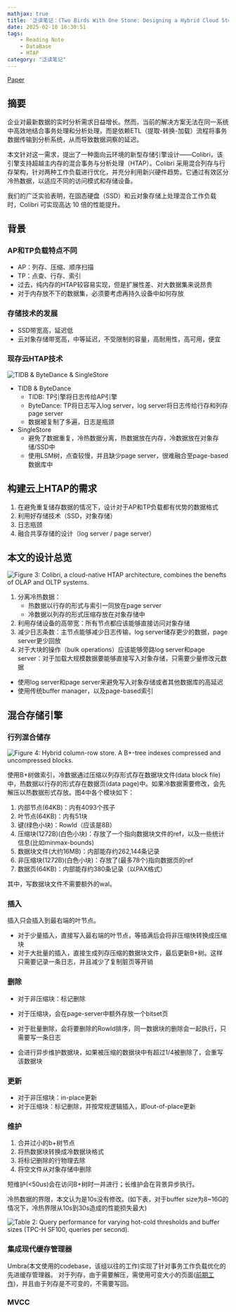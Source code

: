 ```yaml
---
mathjax: true
title: '泛读笔记：《Two Birds With One Stone: Designing a Hybrid Cloud Storage Engine for HTAP》'
date: 2025-02-10 16:30:51
tags:
    - Reading Note
    - DataBase
    - HTAP
category: "泛读笔记"
---
```

[Paper](https://www.vldb.org/pvldb/vol17/p3290-schmidt.pdf)

## 摘要

企业对最新数据的实时分析需求日益增长。然而，当前的解决方案无法在同一系统中高效地结合事务处理和分析处理，而是依赖ETL（提取-转换-加载）流程将事务数据传输到分析系统，从而导致数据洞察的延迟。

本文针对这一需求，提出了一种面向云环境的新型存储引擎设计——Colibri，该引擎支持超越主内存的混合事务与分析处理（HTAP）。Colibri 采用混合列存与行存架构，针对两种工作负载进行优化，并充分利用新兴硬件趋势。它通过有效区分冷热数据，以适应不同的访问模式和存储设备。

我们的广泛实验表明，在固态硬盘（SSD）和云对象存储上处理混合工作负载时，Colibri 可实现高达 10 倍的性能提升。

## 背景

### AP和TP负载特点不同

- AP：列存、压缩、顺序扫描
- TP：点查、行存、索引
- 过去，纯内存的HTAP较容易实现，但是扩展性差、对大数据集来说昂贵
- 对于内存放不下的数据集，必须要考虑再持久设备中如何存放

### 存储技术的发展

- SSD带宽高，延迟低
- 云对象存储带宽高，中等延迟，不受限制的容量，高耐用性，高可用，便宜

### 现存云HTAP技术

![TIDB & ByteDance & SingleStore](fig_ppt1.png)

- TIDB & ByteDance
  - TIDB: TP引擎将日志传给AP引擎
  - ByteDance: TP将日志写入log server，log server将日志传给行存和列存page server
  - 数据被复制了多遍，日志是瓶颈
- SingleStore
  - 避免了数据重复，冷热数据分离，热数据放在内存，冷数据放在对象存储/SSD中
  - 使用LSM树，点查较慢，并且缺少page server，很难融合至page-based数据库中

## 构建云上HTAP的需求

1. 在避免重复储存数据的情况下，设计对于AP和TP负载都有优势的数据格式
2. 利用好存储技术（SSD，对象存储）
3. 日志瓶颈
4. 融合共享存储的设计（log server / page server）

## 本文的设计总览

![Figure 3: Colibri, a cloud-native HTAP architecture, combines the benefts of OLAP and OLTP systems.](f3.png)

1. 分离冷热数据：
   - 热数据以行存的形式与索引一同放在page server
   - 冷数据以列存的形式压缩存放在对象存储中
2. 利用存储设备的高带宽：所有节点都应该能够直接访问对象存储
3. 减少日志条数：主节点能够减少日志传输，log server储存更少的数据，page server更少回放
4. 对于大块的操作（bulk operations）应该能够旁路log server和page server：对于加载大规模数据要能够直接写入对象存储，只需要少量修改元数据

- 使用log server和page server来避免写入对象存储或者其他数据库的高延迟
- 使用传统buffer manager，以及page-based索引

## 混合存储引擎

### 行列混合储存

![Figure 4: Hybrid column-row store. A B+-tree indexes compressed and uncompressed blocks.](f4.png)

使用B+树做索引，冷数据通过压缩以列存形式存在数据块文件(data block file)中，热数据以行存的形式存在数据页(data page)中。如果冷数据需要修改，会先解压以热数据形式存放。图4中各个模块如下：

1. 内部节点(64KB)：内有4093个孩子
2. 叶节点(64KB)：内有51块
3. 键(绿色小块)：RowId（应该是8B）
4. 压缩块(1272B)(白色小块)：存放了一个指向数据块文件的ref，以及一些统计信息(比如minmax-bounds)
5. 数据块文件(大约16MB)：内部能存约262,144条记录
6. 非压缩块(1272B)(白色小块)：存放了(最多78个)指向数据页的ref
7. 数据页(64KB)：内部能存约380条记录（以PAX格式）

其中，写数据块文件不需要额外的wal。

### 插入

插入只会插入到最右端的叶节点。

- 对于少量插入，直接写入最右端的叶节点，等插满后会将非压缩快转换成压缩块
- 对于大批量的插入，直接生成列存压缩的数据块文件，最后更新B+树。这样只需要记录一条日志，并且减少了复制脏页等开销

### 删除

- 对于非压缩块：标记删除
- 对于压缩块，会在page-server中额外存放一个bitset页

- 对于批量删除，会将要删除的RowId排序，同一数据块的删除会一起执行，只需要写一条日志
- 会进行异步维护数据块，如果被压缩的数据块中有超过1/4被删除了，会重写该数据块

### 更新

- 对于非压缩块：in-place更新
- 对于压缩块：标记删除，并按常规逻辑插入，即out-of-place更新

### 维护

1. 合并过小的b+树节点
2. 将热数据块转换成冷数据块格式
3. 将标记删除的行物理去除
4. 将空文件从对象存储中删除

短维护(<50us)会在访问B+树时一并进行；长维护会在背景异步执行。

冷热数据的界限，本文认为是10s没有修改。(如下表，对于buffer size为8~16G的情况下，冷热界限从10s到30s造成的性能损失最大)

![Table 2: Query performance for varying hot-cold thresholds and buffer sizes (TPC-H SF100, queries per second).](t2.png)

### 集成现代缓存管理器

Umbra(本文使用的codebase，该组以往的工作)实现了针对事务工作负载优化的先进缓存管理器。
对于列存，由于需要解压，需使用可变大小的页面([前期工作](https://db.in.tum.de/~freitag/papers/p29-neumann-cidr20.pdf))，并且由于列存是不可变的，不需要写回。

### MVCC
<!-- TODO: -->